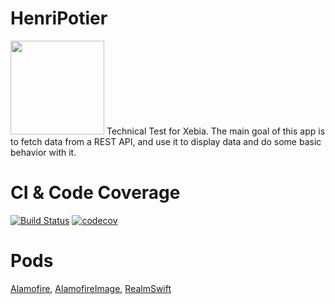 # HenriPotier
<img src="https://cdn-images-1.medium.com/max/1200/1*m2fTMtXCtVZcz0oqlazsXg.png" width="150" height="150" />
Technical Test for Xebia.  
The main goal of this app is to fetch data from a REST API, and use it to display data and do some basic behavior with it.
  
  
# CI & Code Coverage

[![Build Status](https://travis-ci.com/kcourtois/HenriPotier.svg?branch=master)](https://travis-ci.com/kcourtois/HenriPotier) [![codecov](https://codecov.io/gh/kcourtois/HenriPotier/branch/master/graph/badge.svg)](https://codecov.io/gh/kcourtois/HenriPotier)

# Pods

[Alamofire](https://cocoapods.org/pods/Alamofire), [AlamofireImage](https://cocoapods.org/pods/AlamofireImage), [RealmSwift](https://realm.io/docs/swift/latest/#installation)
